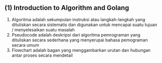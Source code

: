 ## (1) Introduction to Algorithm and Golang
1. Algoritma adalah sekumpulan instruksi atau langkah-langkah yang dituliskan secara sistematis dan digunakan untuk mencapai suatu tujuan / menyelesaikan suatu masalah
2. Pseudocode adalah deskripsi dari algoritma pemrograman yang dituliskan secara sederhana yang menyerupai bahasa pemograman secara umum
3. Flowchart adalah bagan yang menggambarkan urutan dan hubungan antar proses secara mendetail